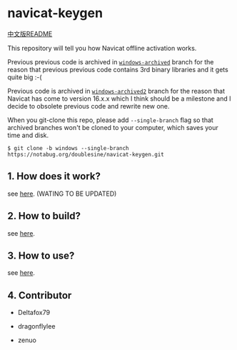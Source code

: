 # navicat-keygen

[中文版README](README.zh-CN.md)

This repository will tell you how Navicat offline activation works.

Previous previous code is archived in [`windows-archived`](https://notabug.org/doublesine/navicat-keygen/src/windows-archived) branch for the reason that previous previous code contains 3rd binary libraries and it gets quite big :-(

Previous code is archived in [`windows-archived2`](https://notabug.org/doublesine/navicat-keygen/src/windows-archived2) branch for the reason that Navicat has come to version 16.x.x which I think should be a milestone and I decide to obsolete previous code and rewrite new one.

When you git-clone this repo, please add `--single-branch` flag so that archived branches won't be cloned to your computer, which saves your time and disk.

```console
$ git clone -b windows --single-branch https://notabug.org/doublesine/navicat-keygen.git
```

## 1. How does it work?

see [here](doc/how-does-it-work.md). (WATING TO BE UPDATED)

## 2. How to build?

see [here](doc/how-to-build.md).

## 3. How to use?

see [here](doc/how-to-use.windows.md).

## 4. Contributor

* Deltafox79

* dragonflylee

* zenuo
